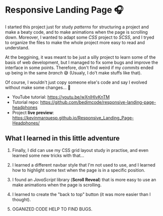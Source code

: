 
# Responsive Landing Page 🎧

I started this project just for study *patterns* for structuring a project and make a beaty code, and to make animations when the page is scrolling down. Moreover, I wanted to adapt some *CSS* project to *SCSS*, and I tryed to organize the files to make the whole project more easy to read and understand.

At the beggining, it was meant to be just a silly project to learn some of the basis of web development, but I managed to fix some bugs and improve the interface in some points. Therefore, don't find weird if my *commits* ended up being in the same *branch* 😅 (Usualy, I do't make stuffs like that).

Of course, I wouldn't just copy someone else's code and say I evolved without make some changes… 💪

- YouTube tutorial: https://youtu.be/wXnlHIvKnTM
- Tutorial repo: https://github.com/bedimcode/responsive-landing-page-headphones
- Project **live preview**: https://kevinmarquesp.github.io/Responsive_Landing_Page-Headphones/


## What I learned in this little adventure

1. Finally, I did can use my CSS grid layout study in practise, and even learned some new tricks with that...

2. I learned a different navbar style that I'm not used to use, and I learned how to highlight some text when the page is in a specific position.

3. I found an *JavaScript* library (**Scroll Reveal**) that is more easy to use an make animations when the page is scrolling.

4. I learned to create the "back to top" button (it was more easier than I thought).

5. OGANIZED CODE HELP TO FIND BUGS.

